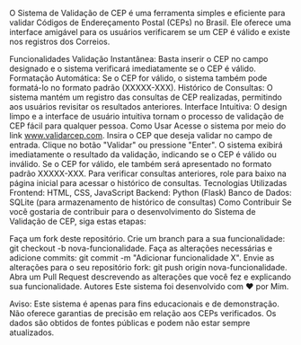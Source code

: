 O Sistema de Validação de CEP é uma ferramenta simples e eficiente para validar Códigos de Endereçamento Postal (CEPs) no Brasil. Ele oferece uma interface amigável para os usuários verificarem se um CEP é válido e existe nos registros dos Correios.

Funcionalidades
Validação Instantânea: Basta inserir o CEP no campo designado e o sistema verificará imediatamente se o CEP é válido.
Formatação Automática: Se o CEP for válido, o sistema também pode formatá-lo no formato padrão (XXXXX-XXX).
Histórico de Consultas: O sistema mantém um registro das consultas de CEP realizadas, permitindo aos usuários revisitar os resultados anteriores.
Interface Intuitiva: O design limpo e a interface de usuário intuitiva tornam o processo de validação de CEP fácil para qualquer pessoa.
Como Usar
Acesse o sistema por meio do link www.validarcep.com.
Insira o CEP que deseja validar no campo de entrada.
Clique no botão "Validar" ou pressione "Enter".
O sistema exibirá imediatamente o resultado da validação, indicando se o CEP é válido ou inválido.
Se o CEP for válido, ele também será apresentado no formato padrão XXXXX-XXX.
Para verificar consultas anteriores, role para baixo na página inicial para acessar o histórico de consultas.
Tecnologias Utilizadas
Frontend: HTML, CSS, JavaScript
Backend: Python (Flask)
Banco de Dados: SQLite (para armazenamento de histórico de consultas)
Como Contribuir
Se você gostaria de contribuir para o desenvolvimento do Sistema de Validação de CEP, siga estas etapas:

Faça um fork deste repositório.
Crie um branch para a sua funcionalidade: git checkout -b nova-funcionalidade.
Faça as alterações necessárias e adicione commits: git commit -m "Adicionar funcionalidade X".
Envie as alterações para o seu repositório fork: git push origin nova-funcionalidade.
Abra um Pull Request descrevendo as alterações que você fez e explicando sua funcionalidade.
Autores
Este sistema foi desenvolvido com ❤️ por Mim.

Aviso: Este sistema é apenas para fins educacionais e de demonstração. Não oferece garantias de precisão em relação aos CEPs verificados. Os dados são obtidos de fontes públicas e podem não estar sempre atualizados.